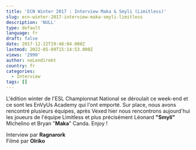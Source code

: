 ```yaml
---
title: 'ECN Winter 2017 : Interview Maka & Smyli (Limitless)'
slug: ecn-winter-2017-interview-maka-smyli-limitless
description: 'NULL'
type: default
language: fr
draft: false
date: 2017-12-22T19:48:04.000Z
lastmod: 2022-05-09T15:14:53.000Z
views: '2990'
author: neLendirekt
country: fr
categories:
  - Interview
tags: []
---
```

L'édition winter de l'ESL Championnat National se déroulait ce week-end et ce sont les EnVyUs Academy qui l'ont emporté. Sur place, nous avons rencontré plusieurs équipes, après Vexed hier nous rencontrons aujourd'hui les joueurs de l'équipe Limitless et plus précisément Léonard **"Smyli"** Michelino et Bryan "**Maka**" Canda. Enjoy !

Interview par **Ragnarork**  
Filmé par **Olriko**

